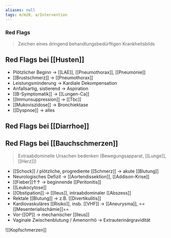 ```yaml
---
aliases: null
tags: m/m20, a/Intervention
---
```

### Red Flags
> Zeichen eines dringend behandlungsbedürftigen Krankheitsbilds
## Red Flags bei [[Husten]]
- Plötzlicher Beginn → [[LAE]], [[Pneumothorax]], [[Pneumonie]]
- [[Brustschmerz]] → [[Pneumothorax]]
- Leistungsminderung → Kardiale Dekompensation
- Anfallsartig, sistierend → Aspiration
- [[B-Symptomatik]] → [[Lungen-Ca]]
- [[Immunsuppression]] → [[Tbc]]
- [[Mukoviszidose]] → Bronchiektase
- [[Dyspnoe]] → alles

## Red Flags bei [[Diarrhoe]]

## Red Flags bei [[Bauchschmerzen]]
> Extraabdominelle Ursachen bedenken (Bewegungsapparat, [[Lunge]], [[Herz]])
- [[Schock]] / plötzliche, progrediente [[Schmerz]] → akute [[Blutung]]
- Neurologisches Defizit → [[Aortendissektion]], [[Addison-Krise]]
- [[Fieber]]↑↑ → beginnende [[Peritonitis]]
- [[Leukocytose]]
- [[Obstipation]] → [[Ileus]], intraabdominaler [[Abszess]]
- Rektale [[Blutung]] → z.B. [[Divertikulitis]]
- Kardiovaskuläres [[Risiko]], insb. [[VHF]] → [[Aneurysma]], ==[[Mesenterialischämie]]==
- Vor-[[OP]] → mechanischer [[Ileus]]
- Vaginale Zwischenblutung / Amenorrhö → Extrauterinärgravidität

![[Kopfschmerzen]]